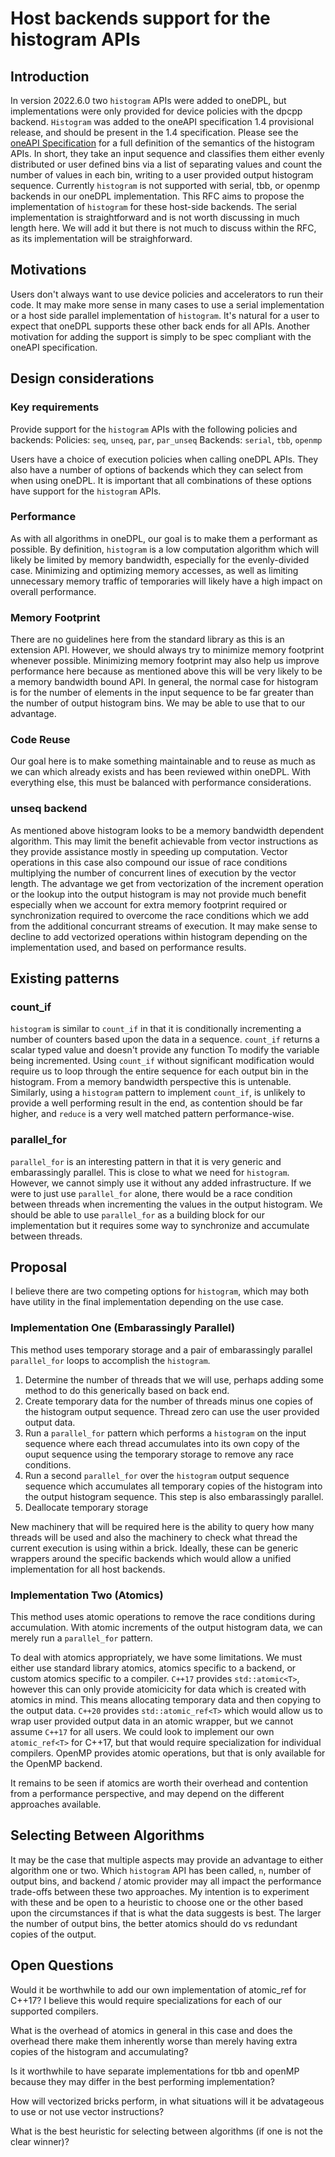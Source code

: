 # Host backends support for the histogram APIs

## Introduction
In version 2022.6.0 two `histogram` APIs were added to oneDPL, but implementations were only provided for device policies with the dpcpp backend. `Histogram` was added to the oneAPI specification 1.4 provisional release, and should be present in the 1.4 specification. Please see the [oneAPI Specification](https://github.com/uxlfoundation/oneAPI-spec/blob/main/source/elements/oneDPL/source/parallel_api/algorithms.rst#parallel-algorithms) for a full definition of the semantics of the histogram APIs.  In short, they take an input sequence and classifies them either evenly distributed or user defined bins via a list of separating values and count the number of values in each bin, writing to a user provided output histogram sequence. 
Currently `histogram` is not supported with serial, tbb, or openmp backends in our oneDPL implementation. This RFC aims to propose the implementation of `histogram` for these host-side backends.
The serial implementation is straightforward and is not worth discussing in much length here. We will add it but there is not much to discuss within the RFC, as its implementation will be straighforward.

## Motivations
Users don't always want to use device policies and accelerators to run their code. It may make more sense in many cases to use a serial implementation or a host side parallel implementation of `histogram`. It's natural for a user to expect that oneDPL supports these other back ends for all APIs.  Another motivation for adding the support is simply to be spec compliant with the oneAPI specification.

## Design considerations

### Key requirements
Provide support for the `histogram` APIs with the following policies and backends:
Policies: `seq`, `unseq`, `par`, `par_unseq`
Backends: `serial`, `tbb`, `openmp`

Users have a choice of execution policies when calling oneDPL APIs. They also have a number of options of backends which they can select from when using oneDPL. It is important that all combinations of these options have support for the `histogram` APIs.

### Performance
As with all algorithms in oneDPL, our goal is to make them a performant as possible. By definition, `histogram` is a low computation algorithm which will likely be limited by memory bandwidth, especially for the evenly-divided case. Minimizing and optimizing memory accesses, as well as limiting unnecessary memory traffic of temporaries will likely have a high impact on overall performance.

### Memory Footprint
There are no guidelines here from the standard library as this is an extension API. However, we should always try to minimize memory footprint whenever possible. Minimizing memory footprint may also help us improve performance here because as mentioned above this will be very likely to be a memory bandwidth bound API.
In general, the normal case for histogram is for the number of elements in the input sequence to be far greater than the number of output histogram bins.  We may be able to use that to our advantage.

### Code Reuse
Our goal here is to make something maintainable and to reuse as much as we can which already exists and has been reviewed within oneDPL. With everything else, this must be balanced with performance considerations.

### unseq backend
As mentioned above histogram looks to be a memory bandwidth dependent algorithm. This may limit the benefit achievable from vector instructions as they provide assistance mostly in speeding up computation. Vector operations in this case also compound our issue of race conditions multiplying the number of concurrent lines of execution by the vector length. The advantage we get from vectorization of the increment operation or the lookup into the output histogram is may not provide much benefit especially when we account for extra memory footprint required or synchronization required to overcome the race conditions which we add from the additional concurrant streams of execution. It may make sense to decline to add vectorized operations within histogram depending on the implementation used, and based on performance results.

## Existing patterns

### count_if

`histogram` is similar to `count_if` in that it is conditionally incrementing a number of counters based upon the data in a sequence. `count_if` returns a scalar typed value and doesn't provide any function To modify the variable being incremented. Using `count_if` without significant modification would require us to loop through the entire sequence for each output bin in the histogram. From a memory bandwidth perspective this is untenable. Similarly, using a `histogram` pattern to implement `count_if`, is unlikely to provide a well performing result in the end, as contention should be far higher, and `reduce` is a very well matched pattern performance-wise.

### parallel_for

`parallel_for` is an interesting pattern in that it is very generic and embarassingly parallel.  This is close to what we need for `histogram`. However, we cannot simply use it without any added infrastructure. If we were to just use `parallel_for` alone, there would be a race condition between threads when incrementing the values in the output histogram. We should be able to use `parallel_for` as a building block for our implementation but it requires some way to synchronize and accumulate between threads.

## Proposal
I believe there are two competing options for `histogram`, which may both have utility in the final implementation depending on the use case.

### Implementation One (Embarassingly Parallel)
This method uses temporary storage and a pair of embarassingly parallel `parallel_for` loops to accomplish the `histogram`.
1) Determine the number of threads that we will use, perhaps adding some method to do this generically based on back end.
2) Create temporary data for the number of threads minus one copies of the histogram output sequence.  Thread zero can use the user provided output data.
3) Run a `parallel_for` pattern which performs a `histogram` on the input sequence where each thread accumulates into its own copy of the ouput sequence using the temporary storage to remove any race conditions.
4) Run a second `parallel_for` over the `histogram` output sequence sequence which accumulates all temporary copies of the histogram into the output histogram sequence.  This step is also embarassingly parallel.
5) Deallocate temporary storage

New machinery that will be required here is the ability to query how many threads will be used and also the machinery to check what thread the current execution is using within a brick. Ideally, these can be generic wrappers around the specific backends which would allow a unified implementation for all host backends.

### Implementation Two (Atomics)
This method uses atomic operations to remove the race conditions during accumulation. With atomic increments of the output histogram data, we can merely run a `parallel_for` pattern.

To deal with atomics appropriately, we have some limitations.  We must either use standard library atomics, atomics specific to a backend, or custom atomics specific to a compiler. `C++17` provides `std::atomic<T>`, however this can only provide atomicicity for data which is created with atomics in mind.  This means allocating temporary data and then copying to the output data.  `C++20` provides `std::atomic_ref<T>` which would allow us to wrap user provided output data in an atomic wrapper, but we cannot assume `C++17` for all users. We could look to implement our own `atomic_ref<T>` for C++17, but that would require specialization for individual compilers. OpenMP provides atomic operations, but that is only available for the OpenMP backend.

It remains to be seen if atomics are worth their overhead and contention from a performance perspective, and may depend on the different approaches available.


## Selecting Between Algorithms
It may be the case that multiple aspects may provide an advantage to either algorithm one or two. Which `histogram` API has been called, `n`, number of output bins, and backend / atomic provider may all impact the performance trade-offs between these two approaches. My intention is to experiment with these and be open to a heuristic to choose one or the other based upon the circumstances if that is what the data suggests is best. The larger the number of output bins, the better atomics should do vs redundant copies of the output.


## Open Questions
Would it be worthwhile to add our own implementation of atomic_ref for C++17? I believe this would require specializations for each of our supported compilers.

What is the overhead of atomics in general in this case and does the overhead there make them inherently worse than merely having extra copies of the histogram and accumulating?

Is it worthwhile to have separate implementations for tbb and openMP because they may differ in the best performing implementation?

How will vectorized bricks perform, in what situations will it be advatageous to use or not use vector instructions?

What is the best heuristic for selecting between algorithms (if one is not the clear winner)?